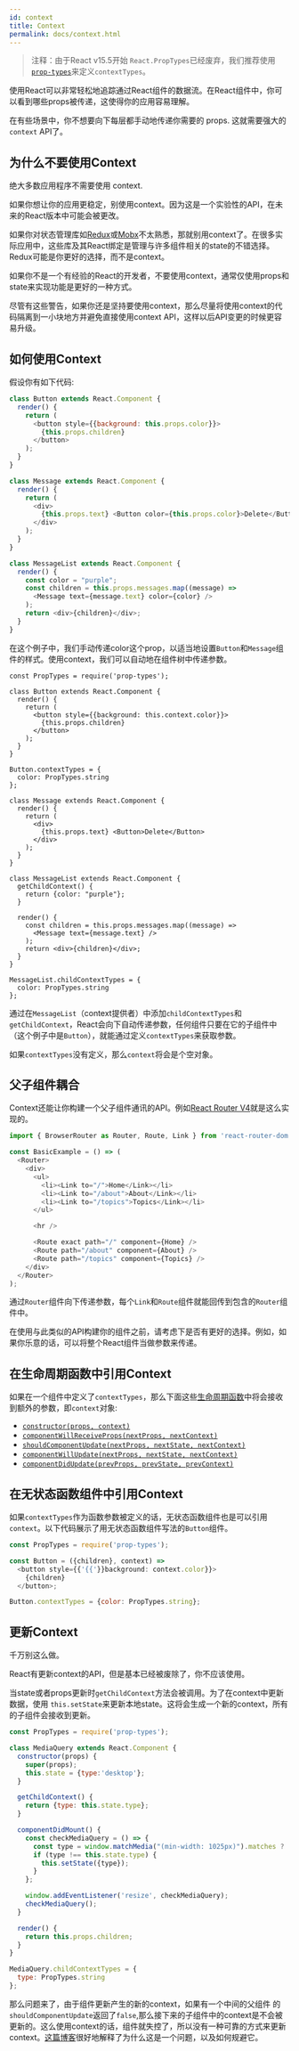 ```yaml
---
id: context
title: Context
permalink: docs/context.html
---
```


> 注释：由于React v15.5开始 `React.PropTypes`已经废弃，我们推荐使用[`prop-types`](https://www.npmjs.com/package/prop-types)来定义`contextTypes`。

使用React可以非常轻松地追踪通过React组件的数据流。在React组件中，你可以看到哪些props被传递，这使得你的应用容易理解。

在有些场景中，你不想要向下每层都手动地传递你需要的 props. 这就需要强大的 `context` API了。

## 为什么不要使用Context

绝大多数应用程序不需要使用 context.

如果你想让你的应用更稳定，别使用context。因为这是一个实验性的API，在未来的React版本中可能会被更改。

如果你对状态管理库如[Redux](https://github.com/reactjs/redux)或[Mobx](https://github.com/mobxjs/mobx)不太熟悉，那就别用context了。在很多实际应用中，这些库及其React绑定是管理与许多组件相关的state的不错选择。Redux可能是你更好的选择，而不是context。

如果你不是一个有经验的React的开发者，不要使用context，通常仅使用props和state来实现功能是更好的一种方式。

尽管有这些警告，如果你还是坚持要使用context，那么尽量将使用context的代码隔离到一小块地方并避免直接使用context API，这样以后API变更的时候更容易升级。

## 如何使用Context

假设你有如下代码:


```javascript
class Button extends React.Component {
  render() {
    return (
      <button style={{background: this.props.color}}>
        {this.props.children}
      </button>
    );
  }
}

class Message extends React.Component {
  render() {
    return (
      <div>
        {this.props.text} <Button color={this.props.color}>Delete</Button>
      </div>
    );
  }
}

class MessageList extends React.Component {
  render() {
    const color = "purple";
    const children = this.props.messages.map((message) =>
      <Message text={message.text} color={color} />
    );
    return <div>{children}</div>;
  }
}
```

在这个例子中，我们手动传递color这个prop，以适当地设置`Button`和`Message`组件的样式。使用context，我们可以自动地在组件树中传递参数。


```javascript{6,13-15,21,28-30,40-42}
const PropTypes = require('prop-types');

class Button extends React.Component {
  render() {
    return (
      <button style={{background: this.context.color}}>
        {this.props.children}
      </button>
    );
  }
}

Button.contextTypes = {
  color: PropTypes.string
};

class Message extends React.Component {
  render() {
    return (
      <div>
        {this.props.text} <Button>Delete</Button>
      </div>
    );
  }
}

class MessageList extends React.Component {
  getChildContext() {
    return {color: "purple"};
  }

  render() {
    const children = this.props.messages.map((message) =>
      <Message text={message.text} />
    );
    return <div>{children}</div>;
  }
}

MessageList.childContextTypes = {
  color: PropTypes.string
};
```

通过在`MessageList`（context提供者）中添加`childContextTypes`和`getChildContext`，React会向下自动传递参数，任何组件只要在它的子组件中（这个例子中是`Button`），就能通过定义`contextTypes`来获取参数。

如果`contextTypes`没有定义，那么`context`将会是个空对象。

## 父子组件耦合

Context还能让你构建一个父子组件通讯的API。例如[React Router V4](https://reacttraining.com/react-router)就是这么实现的。

```javascript
import { BrowserRouter as Router, Route, Link } from 'react-router-dom';

const BasicExample = () => (
  <Router>
    <div>
      <ul>
        <li><Link to="/">Home</Link></li>
        <li><Link to="/about">About</Link></li>
        <li><Link to="/topics">Topics</Link></li>
      </ul>

      <hr />

      <Route exact path="/" component={Home} />
      <Route path="/about" component={About} />
      <Route path="/topics" component={Topics} />
    </div>
  </Router>
);
```

通过`Router`组件向下传递参数，每个`Link`和`Route`组件就能回传到包含的`Router`组件中。

在使用与此类似的API构建你的组件之前，请考虑下是否有更好的选择。例如，如果你乐意的话，可以将整个React组件当做参数来传递。

## 在生命周期函数中引用Context

如果在一个组件中定义了`contextTypes`，那么下面这些[生命周期函数](/docs/react-component.html#the-component-lifecycle)中将会接收到额外的参数，即`context`对象:


- [`constructor(props, context)`](/docs/react-component.html#constructor)
- [`componentWillReceiveProps(nextProps, nextContext)`](/docs/react-component.html#componentwillreceiveprops)
- [`shouldComponentUpdate(nextProps, nextState, nextContext)`](/docs/react-component.html#shouldcomponentupdate)
- [`componentWillUpdate(nextProps, nextState, nextContext)`](/docs/react-component.html#componentwillupdate)
- [`componentDidUpdate(prevProps, prevState, prevContext)`](/docs/react-component.html#componentdidupdate)

## 在无状态函数组件中引用Context

如果`contextTypes`作为函数参数被定义的话，无状态函数组件也是可以引用`context`。以下代码展示了用无状态函数组件写法的`Button`组件。

```javascript
const PropTypes = require('prop-types');

const Button = ({children}, context) =>
  <button style={{'{{'}}background: context.color}}>
    {children}
  </button>;

Button.contextTypes = {color: PropTypes.string};
```

## 更新Context

千万别这么做。

React有更新context的API，但是基本已经被废除了，你不应该使用。

当state或者props更新时`getChildContext`方法会被调用。为了在context中更新数据，使用 `this.setState`来更新本地state。这将会生成一个新的context，所有的子组件会接收到更新。

```javascript
const PropTypes = require('prop-types');

class MediaQuery extends React.Component {
  constructor(props) {
    super(props);
    this.state = {type:'desktop'};
  }

  getChildContext() {
    return {type: this.state.type};
  }

  componentDidMount() {
    const checkMediaQuery = () => {
      const type = window.matchMedia("(min-width: 1025px)").matches ? 'desktop' : 'mobile';
      if (type !== this.state.type) {
        this.setState({type});
      }
    };

    window.addEventListener('resize', checkMediaQuery);
    checkMediaQuery();
  }

  render() {
    return this.props.children;
  }
}

MediaQuery.childContextTypes = {
  type: PropTypes.string
};
```

那么问题来了，由于组件更新产生的新的context，如果有一个中间的父组件
的`shouldComponentUpdate`返回了`false`,那么接下来的子组件中的context是不会被更新的。这么使用context的话，组件就失控了，所以没有一种可靠的方式来更新context。[这篇博客](https://medium.com/@mweststrate/how-to-safely-use-react-context-b7e343eff076)很好地解释了为什么这是一个问题，以及如何规避它。

